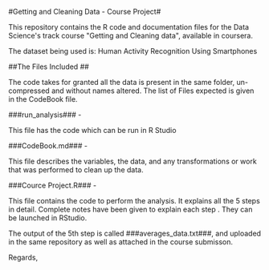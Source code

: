 
#Getting and Cleaning Data - Course Project#

This repository contains the R code and documentation files for the Data Science's track course "Getting and Cleaning data", available in coursera.

The dataset being used is: Human Activity Recognition Using Smartphones

##The Files Included ##

The code takes for granted all the data is present in the same folder, un-compressed and without names altered. The list of Files expected is given in the CodeBook file.

###run_analysis### - 

This file has the code which can be run in R Studio

###CodeBook.md### - 

This file describes the variables, the data, and any transformations or work that was performed to clean up the data.

###Cource Project.R### - 

This file contains the code to perform the analysis. It explains all the 5 steps in detail. Complete notes have been given to explain each step . They can be launched in RStudio.

The output of the 5th step is called ###averages_data.txt###, and uploaded in the same repository as well as attached in the course submisson.

Regards,
